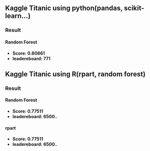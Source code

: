 ## Kaggle Titanic using python(pandas, scikit-learn...)  
### Result
#### Random Forest
* **Score: 0.80861**  
* **leadereboard: 771**   


## Kaggle Titanic using R(rpart, random forest)  
### Result  
#### Random Forest
* **Score: 0.77511**   
* **leadereboard: 6500..**  
#### rpart
* **Score: 0.77511**   
* **leadereboard: 6500..**    

